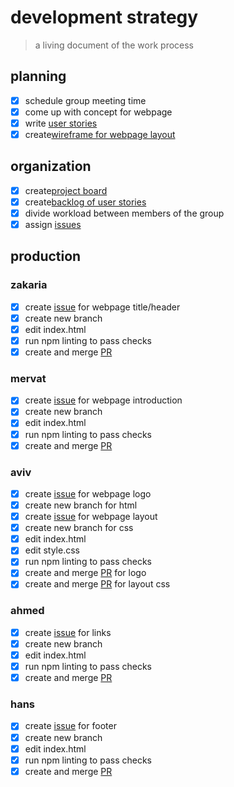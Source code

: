 # development strategy

> a living document of the work process

## planning

- [x] schedule group meeting time
- [x] come up with concept for webpage
- [x] write [user stories](https://github.com/lab-antwerp-1/pc-group2/issues/4)
- [x] create[wireframe for webpage layout](https://github.com/lab-antwerp-1/pc-group2/blob/main/planning/design.md)

## organization

- [x] create[project board](https://github.com/lab-antwerp-1/pc-group2/projects/1)
- [x] create[backlog of user stories](https://github.com/lab-antwerp-1/pc-group2/blob/main/planning/backlog.md)
- [x] divide workload between members of the group
- [x] assign [issues](https://github.com/lab-antwerp-1/pc-group2/issues)

## production

### zakaria

- [x] create [issue](https://github.com/lab-antwerp-1/pc-group2/issues/20) for
      webpage title/header
- [x] create new branch
- [x] edit index.html
- [x] run npm linting to pass checks
- [x] create and merge [PR](https://github.com/lab-antwerp-1/pc-group2/pull/21)

### mervat

- [x] create [issue](https://github.com/lab-antwerp-1/pc-group2/issues/8) for
      webpage introduction
- [x] create new branch
- [x] edit index.html
- [x] run npm linting to pass checks
- [x] create and merge [PR](https://github.com/lab-antwerp-1/pc-group2/pull/19)

### aviv

- [x] create [issue](https://github.com/lab-antwerp-1/pc-group2/issues/7) for
      webpage logo
- [x] create new branch for html
- [x] create [issue](https://github.com/lab-antwerp-1/pc-group2/issues/9) for
      webpage layout
- [x] create new branch for css
- [x] edit index.html
- [x] edit style.css
- [x] run npm linting to pass checks
- [x] create and merge [PR](https://github.com/lab-antwerp-1/pc-group2/pull/15)
      for logo
- [x] create and merge [PR](https://github.com/lab-antwerp-1/pc-group2/pull/18)
      for layout css

### ahmed

- [x] create [issue](https://github.com/lab-antwerp-1/pc-group2/issues/11) for
      links
- [x] create new branch
- [x] edit index.html
- [x] run npm linting to pass checks
- [x] create and merge [PR](https://github.com/lab-antwerp-1/pc-group2/pull/24)

### hans

- [x] create [issue](https://github.com/lab-antwerp-1/pc-group2/issues/13) for
      footer
- [x] create new branch
- [x] edit index.html
- [x] run npm linting to pass checks
- [x] create and merge [PR](https://github.com/lab-antwerp-1/pc-group2/pull/17)
